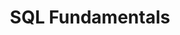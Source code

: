 ---
layout: workshop
title: SQL Fundamentals
weight: 3
permalink: "/services/training/2017-11-07-sql-fundamentals"
redirect_from: "/training/2017-11-07-sql-fundamentals"
category: Back End & Full Stack
description: Most web applications rely on storing their data in a relational database,
  consisting of tables which are comprised of columns and rows. PostgreSQL, MySQL
  and SQLite are the most popular and established relational databases, and luckily,
  they have a LOT in common.
image: "/images/training/2017-11-07-sql-fundamentals.png"
stages:
- title: Foundation of Relational Databases
  description: Before we dive into our workshop project, we will spend some time to
    lay the foundation for relational databases and SQL. Learning whether a given
    task is best handled by your database or application layer is a big part of ensuring
    your apps perform well under heavy loads.
  duration: 100
  agenda_items:
  - title: Welcome and Tech Check
    description: We’ll get to know each other and ensure everyone is set up for the
      workshop project.
    item_type: lecture
    start_time: '9:00'
    duration: 15
  - title: Relational Algebra and Codd’s Relational Model
    description: In 1970, Edgar Codd invented a new way to model large, organized
      and shared piles of data using the expressive semantics provided by relational
      algebra. Today, virtually all relational databases are still based on these
      fundamental principles. We'll cover the conceptual models behind tables, columns,
      result sets and "joins".
    item_type: lecture
    start_time: '9:15'
    duration: 30
  - title: Structured Query Language
    description: Virtually all relational databases use some variant of a (mostly)
      declarative programming language called Structured Query Language (SQL) to perform
      operations.  We’ll learn what SQL looks like, and try writing a few statements
      together.
    item_type: lecture
    start_time: '9:45'
    duration: 15
  - title: Three forms of SQL databases
    description: "We’ll focus on a few types of databases, all of which fit our definition
      of “SQL Databases”. \n\n* **Hosted databases** exist as a completely independent
      system component, often running on their own server. PostgreSQL and MySQL are
      among the most popular hosted relational database products today. \n* **Embedded
      databases** are often packaged with an application instance, often as a file
      on disk. From the outside world, it’s hard or impossible to separate “app” from
      “database”. We'll be working extensively with SQLite - a very popular relational
      embedded database widely used in mobile, desktop and web applications.\n* **Spreadsheets**
      can also be regarded as databases. Although more limited than the other types
      of databases, a surprising amount of SQL syntax can be used to perform advanced
      queries and calculations! We'll be using the **google visualization API**, which
      allows us  to “query” a google spreadsheet using a SQL-like syntax and get JSON
      back."
    item_type: lecture
    start_time: '10:00'
    duration: 20
  - title: DB Management Tools
    description: We’ll look at a few tools that will help us on our journey to learn
      more about SQL databases.
    item_type: lecture
    start_time: '10:20'
    duration: 20
- title: Retrieving Data
  description: The first thing we will learn is how to get data out of a database
    in a variety of ways.  We will begin with the simplest possible queries; move
    on to filtering our result set; join tables together to retrieve the data we are
    interested as quickly and easily as possible.
  duration: 210
  agenda_items:
  - title: SELECTing a collection of data
    description: SELECT is the best and easiest way to begin working with a SQL database!
      But as we’ll see later on, it is by far the most complex type of query we’ll
      encounter.
    item_type: lecture
    start_time: '10:40'
    duration: 20
  - title: 'EXERCISE: Selecting Columns'
    description: Selecting all columns in a table is generally inappropriate for a
      production app.  We’ll explicitly pick which columns we need for several collections
      of data that our app needs, and witness the improved performance gained by making
      this simple change.
    item_type: exercise
    start_time: '11:00'
    duration: 30
  - title: Filtering via WHERE clauses
    description: It is often undesirable to work with all tuples or “rows” from a
      given table. Adding a WHERE clause to our SELECT query allows us to specify
      one or more criteria for filtering the result set, down to only what we are
      interested in.
    item_type: lecture
    start_time: '11:30'
    duration: 30
  - title: EXERCISE 2 - Filtering via WHERE clauses
    description: "We’ll add WHERE clauses to the collection queries for two pages
      on our app. \n* On the products list page, we’ll allow the user to filter by
      those products that need to be reordered, those that are discontinued, or the
      full list,\n* On the customer list page, we’ll add a rudimentary search field
      and use a LIKE clause to find matching rows."
    item_type: exercise
    start_time: '12:00'
    duration: 30
  - title: Lunch
    description: Break for Lunch
    item_type: break
    start_time: '12:30'
    duration: 60
  - title: LIMITing and ORDERing the result set
    description: Particularly when working with large collections of data, it is important
      to be able to sort data the way we want and paginate or scroll through the results.
      We’ll learn how to use LIMIT and OFFSET to retrieve the records of interest,
      and ORDER BY to sort.
    item_type: lecture
    start_time: '13:30'
    duration: 20
  - title: 'EXERCISE: Sorting and Paging'
    description: In our example app, the orders page has over 16,000 records. This
      is way too much data to show to users all at once.  Even looking at an individual
      customer’s orders is a bit overwhelming. We’ll use the existing user interface
      for sorting and pagination, and modify the “orders list”  and “customer orders
      list” queries as appropriate.
    item_type: exercise
    start_time: '13:50'
    duration: 20
- title: Querying Across Tables
  description: Time to put our newfound knowledge of relational algebra into practice!
    One of the great advantages of a relational database is the ability to mix tables
    together in queries, and aggregate or group across columns. Databases are built
    to do this kind of work, so it's often much faster to build the right query than
    to move similar logic into our application code.
  duration: 110
  agenda_items:
  - title: Inner and outer JOINs
    description: 'There are five types of joins in most relational database systems,
      but we can get away with focusing almost entirely on the two categories: INNER
      and OUTER joins. We''ll learn about the distinction between these two types,
      and how to pick the right join operation for the job.'
    item_type: lecture
    start_time: '14:10'
    duration: 30
  - title: 'EXERCISE: JOIN to replace ids with names'
    description: There are several places in our app where alphanumeric IDs are shown
      to users. Humans prefer referring to things by names, so let’s use JOIN to transform
      these references into records that are more user-friendly!
    item_type: exercise
    start_time: '14:40'
    duration: 30
  - title: Aggregate Functions and GROUP BY
    description: 'Often, we are interested in summary data that is aggregated over
      a result set (example: “give me the number of products we have in each category”).
      Through using GROUP BY, we can define the records we are interested in. We can
      use aggregate functions like sum, count, group_concat to aggregate over duplicate
      data.'
    item_type: lecture
    start_time: '15:10'
    duration: 20
  - title: 'EXERCISE: Aggregate Functions and GROUP BY'
    description: There are several places where some additional aggregate information
      is needed in order to “fix” the currently broken experience. Firstly, we need
      to get the subtotal of an order’s line items and display it prominently at the
      bottom of the order page. Then, we'll count and concatenate aggregate results
      as we group records on the employee, customer, and product list pages.
    item_type: exercise
    start_time: '15:30'
    duration: 30
- title: Creating, Updating and Deleting
  description: Now that we have gotten used to the different ways to retrieve data
    from our database, we will learn how to create, manipulate and destroy records.
  duration: 135
  agenda_items:
  - title: Creating and Deleting Records
    description: CREATE and DELETE are considerably simpler than the SELECT statement
      we have been working with so far. More often than not, you’ll be building these
      queries with values entered by users, so this is a great time to discuss SQL
      injection attacks and how we can defend against them.
    item_type: lecture
    start_time: '16:00'
    duration: 30
  - title: 'EXERCISE: Creating and Updating Orders'
    description: We’ll build the proper queries for creating new orders and updating
      existing ones, being sure to avoid susceptibility to SQL injection attacks.
    item_type: exercise
    start_time: '16:30'
    duration: 30
  - title: Transactions
    description: Transactions allow a sequence of SQL statements to be grouped together
      and treated by the database as one "all or nothing" unit. This important tool
      allows us to achieve an even higher level of data consistency and integrity
      - through the assurance that the entire transaction will either complete, or
      the database will be left totally unaffected.
    item_type: lecture
    start_time: '17:00'
    duration: 30
  - title: 'EXERCISE: Transactions'
    description: We'll use a transaction to update our SQL statement for creating
      a new order.
    item_type: exercise
    start_time: '17:30'
    duration: 30
  - title: Wrap up and review
    description: We'll review everything we have covered so far, and set our sights
      on tomorrow's topics.
    item_type: lecture
    start_time: '18:00'
    duration: 15
- title: The Schema Evolves
  description: Over time, you will often need to update the schema or "shape" of your
    data to meet your application's needs. In this unit, we will learn about using
    migrations to manage these changes. We can apply database-level constraints via
    the schema to ensure that even if our application logic misbehaves, our data is
    always consistent.
  duration: 150
  agenda_items:
  - title: Migrations
    description: 'As a database-driven system evolves, we often need to make changes
      to its schema. We’ll discuss best practices for treating a database as a semi-free-standing
      system component and learn how to commit schema changes to a git repository
      along with our source code, to provide ourselves with a reliable way to maintain
      multiple environments across a team.

'
    item_type: lecture
    start_time: '9:00'
    duration: 30
  - title: Indices
    description: When we create an index in a database, we are telling it to do some
      bookkeeping as records are added and updated. When the time comes to search
      in a particular way, results can be retrieved quickly and directly using indices.
    item_type: lecture
    start_time: '9:30'
    duration: 30
  - title: 'EXERCISE: Boost JOIN performance via INDEXes'
    description: 'You may have noticed that our database query times increased over
      the last few exercises. One contributor to this problem has to do with the JOINs
      we added in exercise 4. Adding an index will tell the database to keep track
      of particular slices of data at all times, and should dramatically improve these
      JOINed queries

'
    item_type: exercise
    start_time: '10:00'
    duration: 30
  - title: Constraints
    description: To ensure data integrity, sometimes we have the option to put constraints
      directly on a database. For example, if one record refers to another, we can
      require that the other record actually exists. We’ll look at several different
      database-level constraints we can put in place, including NOT NULL, UNIQUE indices
      and foreign keys.
    item_type: lecture
    start_time: '10:30'
    duration: 20
  - title: 'EXERCISE: Adding DB constraints'
    description: 'We’ll add a few constraints to our database to ensure that even
      if our business logic runs into problems, only consistent and valid records
      can be stored.

'
    item_type: exercise
    start_time: '10:50'
    duration: 25
  - title: Wrap up
    description: We'll recap everything we have learned, and provide some resources
      for further learning.
    item_type: lecture
    start_time: '11:15'
    duration: 15
---